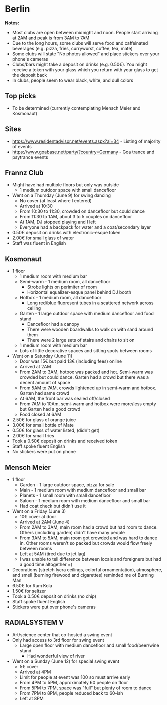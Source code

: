 # Berlin
**Notes:**

- Most clubs are open between midnight and noon. People start arriving at 2AM and peak is from 3AM to 7AM
- Due to the long hours, some clubs will serve food and caffeinated beverages (e.g. pizza, fries, currywurst, coffee, tea, mate)
- Some clubs will state "No photos allowed" and place stickers over your phone's cameras
- Clubs/bars might take a deposit on drinks (e.g. 0.50€). You might receive a token with your glass which you return with your glass to get the deposit back
- In clubs, people seem to wear black, white, and dull colors

## Top picks
- To be determined (currently contemplating Mensch Meier and Kosmonaut)

## Sites
- https://www.residentadvisor.net/events.aspx?ai=34 - Listing of majority of events
- https://www.goabase.net/party/?country=Germany - Goa trance and psytrance events

## Frannz Club
- Might have had multiple floors but only was outside
    - 1 medium outdoor space with small dancefloor
- Went on a Thursday (June 9) for swing dancing
    - No cover (at least where I entered)
    - Arrived at 10:30
    - From 10:30 to 11:30, crowded on dancefloor but could dance
    - From 11:30 to 1AM, about 3 to 5 couples on dancefloor
    - At 1AM, DJ stopped playing and I left
    - Everyone had a backpack for water and a coat/secondary layer
- 0.50€ deposit on drinks with electronic-esque token
- 2.00€ for small glass of water
- Staff was fluent in English

## Kosmonaut
- 1 floor
    - 1 medium room with medium bar
    - Semi-warm - 1 medium room, all dancefloor
        - Strobe lights on perimiter of room
        - Horizontal equalizer-esque panel behind DJ booth
    - Hotbox - 1 medium room, all dancefloor
        - Long red/blue fluoresent tubes in a scattered network across ceiling
    - Garten - 1 large outdoor space with medium dancefloor and food stand
        - Dancefloor had a canopy
        - There were wooden boardwalks to walk on with sand around them
        - There were 2 large sets of stairs and chairs to sit on
    - 1 medium room with medium bar
    - Lots of little decorative spaces and sitting spots between rooms
- Went on a Saturday (June 11)
    - Door was 15€ but paid 13€ (including fees) online
    - Arrived at 2AM
    - From 2AM to 3AM, hotbox was packed and hot. Semi-warm was crowded but could dance. Garten had a crowd but there was a decent amount of space
    - From 5AM to 7AM, crowds lightened up in semi-warm and hotbox. Garten had same crowd
    - At 6AM, the front bar was sealed off/closed
    - From 7AM to 10Am, semi-warm and hotbox were more/less empty but Garten had a good crowd
    - Food closed at 6AM
- 2.50€ for glass of orange juice
- 3.00€ for small bottle of Mate
- 0.50€ for glass of water listed, (didn't get)
- 2.00€ for small fries
- Took a 0.50€ deposit on drinks and received token
- Staff spoke fluent English
- No stickers were put on phone

## Mensch Meier
- 1 floor
    - Garden - 1 large outdoor space, pizza for sale
    - Main - 1 medium room with medium dancefloor and small bar
    - Planets - 1 small room with small dancefloor
    - Saloon - 1 medium room with medium dancefloor and small bar
    - Had coat check but didn't use it
- Went on a Friday (June 3)
    - 10€ cover at door
    - Arrived at 2AM (June 4)
    - From 2AM to 3AM, main room had a crowd but had room to dance. Others (including garden) didn't have many people
    - From 3AM to 5AM, main room got crowded and was hard to dance in. Other rooms weren't so packed but crowds would flow freely between rooms
    - Left at 5AM (tired due to jet lag)
    - I was unable to tell difference between locals and foreigners but had a good time altogether =)
- Decorations (stretch lycra ceilings, colorful ornamentation), atmosphere, and smell (burning firewood and cigarettes) reminded me of Burning Man
- 6.50€ for Rum Kola
- 1.50€ for seltzer
- Took a 0.50€ deposit on drinks (no chip)
- Staff spoke fluent English
- Stickers were put over phone's cameras

## RADIALSYSTEM V
- Art/science center that co-hosted a swing event
- Only had access to 3rd floor for swing event
    - Large open floor with medium dancefloor and small food/beer/wine stand
        - Had wonderful view of river
- Went on a Sunday (June 12) for special swing event
    - 5€ cover
    - Arrived at 4PM
    - Limit for people at event was 100 so must arrive early
    - From 4PM to 5PM, approximately 60 people on floor
    - From 5PM to 7PM, space was "full" but plenty of room to dance
    - From 7PM to 8PM, people reduced back to 60-ish
    - Left at 8PM
